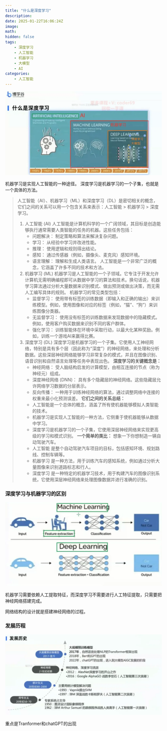 ```yaml
---
title: "什么是深度学习"
description: 
date: 2025-01-22T16:06:24Z
image: 
math: 
hidden: false
tags: 
    - 深度学习
    - 人工智能
    - 机器学习
    - 大模型
    - AI
categories:
    - 人工智能
---
```


![alt text](image.png)

机器学习是实现人工智能的一种途径。
深度学习是机器学习的一个子集，也就是一个具体的方法。

> 人工智能（AI）、机器学习（ML）和深度学习（DL）是密切相关的概念，它们之间的关系可以用一个包含关系来表示：人工智能 > 机器学习 > 深度学习。
>1. 人工智能 (AI)
>人工智能是计算机科学的一个广阔领域，其目标是创造能够执行通常需要人类智能的任务的机器。这些任务包括：
>    * 问题解决： 制定策略和算法来解决复杂问题。
>    * 学习： 从经验中学习并改进性能。
>    * 推理： 使用逻辑和规则得出结论。
>    * 感知： 通过传感器（例如，摄像头、麦克风）感知环境。
>    * 语言理解： 理解和生成人类语言。
>    人工智能是一个非常广泛的概念，它涵盖了许多不同的技术和方法。
>2. 机器学习 (ML)
>机器学习是人工智能的一个子领域。它专注于开发允许计算机无需明确编程即可从数据中学习的算法和技术。换句话说，机器学习算法通过分析大量数据来识别模式、做出预测或做出决策，而无需人工编写具体的规则。
机器学习的常见类型包括：
>    * 监督学习： 使用带有标签的训练数据（即输入和正确的输出）来训练模型。例如，使用图像和对应的标签（例如，“猫”、“狗”）来训练图像分类器。
>    * 无监督学习： 使用没有标签的训练数据来发现数据中的隐藏模式。例如，使用客户购买数据来识别不同的客户群体。
>    * 强化学习： 训练智能体在环境中采取行动，以最大化某种奖励。例如，训练一个游戏AI来赢得比赛。
>3. 深度学习 (DL)
>深度学习是机器学习的一个子集。它使用人工神经网络，特别是具有多个层（因此称为“深度”）的神经网络，来处理和分析数据。这些深层神经网络能够学习非常复杂的模式，并且在图像识别、语音识别和自然语言处理等任务中表现出色。
>**深度学习的关键概念是：**
>    * 神经网络： 受人脑结构启发的计算模型，由相互连接的节点（称为神经元）组成。
>    * 深度神经网络 (DNN)： 具有多个隐藏层的神经网络。这些隐藏层允许网络学习数据的分层表示。
>    * 反向传播： 一种用于训练神经网络的算法，通过调整网络中连接的权重来最小化预测误差。
>**它们之间的关系总结：**
>    * 人工智能是一个总体的概念，涵盖了所有使机器能够模拟人类智能的技术。
>    * 机器学习是实现人工智能的一种方法，它侧重于使机器能够从数据中学习。
>    * 深度学习是机器学习的一个子集，它使用深层神经网络来实现更高级的学习和模式识别。
>**一个简单的类比：**
>想象一下你想制造一辆自动驾驶汽车。
>    * 人工智能 是整个自动驾驶汽车项目的目标，包括感知环境、规划路线、控制车辆等。
>    * 机器学习 是一种方法，用于训练汽车的感知系统，例如通过分析大量图像来识别道路标志和行人。
>    * 深度学习 是一种特定的机器学习技术，用于构建汽车的图像识别系统，它使用深层神经网络来处理图像数据并进行准确的识别。

### 深度学习与机器学习的区别

![alt text](image-1.png)

机器学习需要依赖人工提取特征，而深度学习不需要进行人工特征提取，只需要把神经网络搭建完成。


网络结构的设计就是搭建神经网络的过程。

### 发展历程

![alt text](image-2.png)

重点是Tranformer和chatGPT的出现